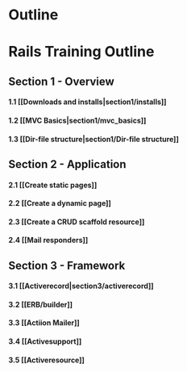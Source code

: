 # Outline

# Rails Training Outline

## Section 1 - Overview

#### 1.1 [[Downloads and installs|section1/installs]]

#### 1.2 [[MVC Basics|section1/mvc_basics]]

#### 1.3 [[Dir-file structure|section1/Dir-file structure]]


## Section 2 - Application
#### 2.1 [[Create static pages]]

#### 2.2 [[Create a dynamic page]]

#### 2.3 [[Create a CRUD scaffold resource]]

#### 2.4 [[Mail responders]]

## Section 3 - Framework
#### 3.1 [[Activerecord|section3/activerecord]]
#### 3.2 [[ERB/builder]]
#### 3.3 [[Actiion Mailer]]
#### 3.4 [[Activesupport]]
#### 3.5 [[Activeresource]]